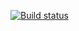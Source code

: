 [![Build status](https://ci.appveyor.com/api/projects/status/dd7mvm3k2bh9wnd4?svg=true)](https://ci.appveyor.com/project/kmkiseleva/ahj-testing-1)
